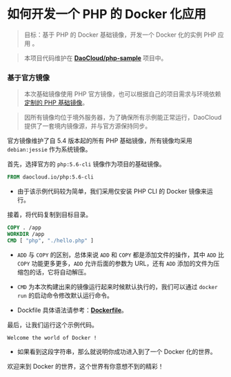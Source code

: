 # 如何开发一个 PHP 的 Docker 化应用

> 目标：基于 PHP 的 Docker 基础镜像，开发一个 Docker 化的实例 PHP 应用 。

> 本项目代码维护在 **[DaoCloud/php-sample](https://github.com/DaoCloud/php-sample)** 项目中。

### 基于官方镜像

> 本次基础镜像使用 PHP 官方镜像，也可以根据自己的项目需求与环境依赖 [定制的 PHP 基础镜像]()。

> 因所有镜像均位于境外服务器，为了确保所有示例能正常运行，DaoCloud 提供了一套境内镜像源，并与官方源保持同步。

官方镜像维护了自 5.4 版本起的所有 PHP 基础镜像，所有镜像均采用 `debian:jessie` 作为系统镜像。

首先，选择官方的 `php:5.6-cli` 镜像作为项目的基础镜像。

```dockerfile
FROM daocloud.io/php:5.6-cli
```

* 由于该示例代码较为简单，我们采用仅安装 PHP CLI 的 Docker 镜像来运行。

接着，将代码复制到目标目录。

```dockerfile
COPY . /app
WORKDIR /app
CMD [ "php", "./hello.php" ]
```

* `ADD` 与 `COPY` 的区别，总体来说 `ADD` 和 `COPY` 都是添加文件的操作，其中 `ADD` 比 `COPY` 功能更多更多，`ADD` 允许后面的参数为 URL，还有 `ADD` 添加的文件为压缩包的话，它将自动解压。

* `CMD` 为本次构建出来的镜像运行起来时候默认执行的，我们可以通过 `docker run` 的启动命令修改默认运行命令。
* Dockfile 具体语法请参考：**[Dockerfile](https://docs.docker.com/reference/builder/)**。

最后，让我们运行这个示例代码。

```
Welcome the world of Docker !
```

* 如果看到这段字符串，那么就说明你成功进入到了一个 Docker 化的世界。

欢迎来到 Docker 的世界，这个世界有你意想不到的精彩！
